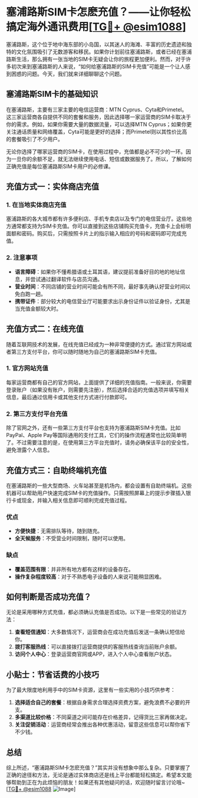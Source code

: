 # 塞浦路斯SIM卡怎麽充值？——让你轻松搞定海外通讯费用[[TG💪+ @esim1088](https://t.me/s/esim1088)]

塞浦路斯，这个位于地中海东部的小岛国，以其迷人的海滩、丰富的历史遗迹和独特的文化氛围吸引了无数游客和移民。如果你计划前往塞浦路斯，或者已经在塞浦路斯生活，那么拥有一张当地的SIM卡无疑会让你的旅程更加便利。然而，对于许多初次来到塞浦路斯的人来说，“如何给塞浦路斯的SIM卡充值”可能是一个让人感到困惑的问题。今天，我们就来详细聊聊这个问题。

## 塞浦路斯SIM卡的基础知识

在塞浦路斯，主要有三家主要的电信运营商：MTN Cyprus、Cyta和Primetel。这三家运营商各自提供不同的套餐和服务，因此选择哪一家运营商的SIM卡取决于你的需求。例如，如果你需要大量的数据流量，可以选择MTN Cyprus；如果你更关注通话质量和网络覆盖，Cyta可能是更好的选择；而Primetel则以其性价比高的套餐吸引了不少用户。

无论你选择了哪家运营商的SIM卡，在使用过程中，充值都是必不可少的一环。因为一旦你的余额不足，就无法继续使用电话、短信或数据服务了。所以，了解如何正确充值是每位塞浦路斯SIM卡用户的必修课。

## 充值方式一：实体商店充值

### 1. 在当地实体商店充值
塞浦路斯的各大城市都有许多便利店、手机专卖店以及专门的电信营业厅。这些地方通常都支持为SIM卡充值。你可以直接到这些店铺购买充值卡，充值卡上会标明面额和密码。购买后，只需按照卡片上的指示输入相应的号码和密码即可完成充值。

### 2. 注意事项
- **语言障碍**：如果你不懂希腊语或土耳其语，建议提前准备好目的地的地址信息，并尝试通过翻译软件与店员沟通。
- **营业时间**：不同店铺的营业时间可能会有所不同，最好事先确认好营业时间以免白跑一趟。
- **携带证件**：部分较大的电信营业厅可能要求出示身份证件以验证身份，尤其是当充值金额较大时。

## 充值方式二：在线充值

随着互联网技术的发展，在线充值已经成为一种非常便捷的方式。通过官方网站或者第三方支付平台，你可以随时随地为自己的塞浦路斯SIM卡充值。

### 1. 官方网站充值
每家运营商都有自己的官方网站，上面提供了详细的充值指南。一般来说，你需要登录账户（如果没有账户，则需要先注册），然后选择合适的充值选项并填写相关信息，最后通过信用卡或其他支付方式进行付款即可。

### 2. 第三方支付平台充值
除了官网之外，还有一些第三方支付平台也支持为塞浦路斯SIM卡充值。比如PayPal、Apple Pay等国际通用的支付工具，它们的操作流程通常也比较简单明了。不过需要注意的是，在使用第三方平台充值时，请务必确保该平台的安全性，避免泄露个人信息。

## 充值方式三：自助终端机充值

在塞浦路斯的一些大型商场、火车站甚至是机场内，都会设置有自助终端机。这些机器可以帮助用户快速完成SIM卡的充值操作。只需按照屏幕上的提示步骤插入银行卡或现金，并输入相关信息即可顺利完成充值过程。

### 优点
- **方便快捷**：无需排队等待，随到随充。
- **全天候服务**：不受营业时间限制，随时可以使用。

### 缺点
- **覆盖范围有限**：并非所有地方都有这样的设备存在。
- **操作复杂程度较高**：对于不熟悉电子设备的人来说可能稍显困难。

## 如何判断是否成功充值？

无论是采用哪种方式充值，都必须确认充值是否成功。以下是一些常见的验证方法：
1. **查看短信通知**：大多数情况下，运营商会在成功充值后发送一条确认短信给你。
2. **拨打客服热线**：可以直接拨打运营商提供的客服热线查询当前账户余额。
3. **访问个人中心**：登录运营商官网或APP，进入个人中心查看账户状态。

## 小贴士：节省话费的小技巧

为了最大限度地利用手中的SIM卡资源，这里有一些实用的小技巧供参考：
1. **选择适合自己的套餐**：根据自身需求合理选择资费方案，避免浪费不必要的开支。
2. **多渠道比较价格**：不同渠道之间可能存在价格差异，记得货比三家再做决定。
3. **关注促销活动**：运营商经常会推出各种优惠活动，留意这些信息可以帮你省下不少钱。

## 总结

综上所述，“塞浦路斯SIM卡怎麽充值？”其实并没有想象中那么复杂。只要掌握了正确的途径和方法，无论是通过实体商店还是线上平台都能轻松搞定。希望本文能够帮助到正在为此烦恼的朋友！如果还有其他疑问的话，欢迎随时留言讨论哦~ [[TG💪+ @esim1088](https://t.me/s/esim1088) ![Image](https://i.postimg.cc/4NQfJmqS/Snipaste-2025-05-13-00-14-12.png)]